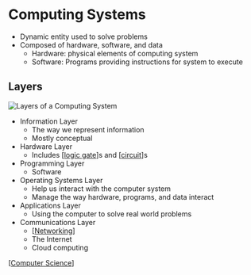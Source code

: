 # Computing Systems

- Dynamic entity used to solve problems
- Composed of hardware, software, and data
  - Hardware: physical elements of computing system
  - Software: Programs providing instructions for system to execute

## Layers

![Layers of a Computing System](/assets/second-brain/2020-09-14-16-38-41.png)

- Information Layer
  - The way we represent information
  - Mostly conceptual
- Hardware Layer
  - Includes [[logic gate]]s and [[circuit]]s
- Programming Layer
  - Software
- Operating Systems Layer
  - Help us interact with the computer system
  - Manage the way hardware, programs, and data interact
- Applications Layer
  - Using the computer to solve real world problems
- Communications Layer
  - [[Networking]]
  - The Internet
  - Cloud computing

[[Computer Science]]

[//begin]: # "Autogenerated link references for markdown compatibility"
[logic gate]: logic-gate "Logic Gates"
[circuit]: circuit "Circuit"
[Networking]: networking "Networking"
[Computer Science]: computer-science "Computer Science"
[//end]: # "Autogenerated link references"